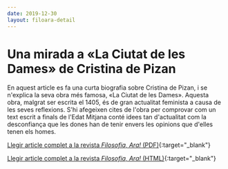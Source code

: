 ```yaml
---
date: 2019-12-30
layout: filoara-detail
---
```


# Una mirada a «La Ciutat de les Dames» de Cristina de Pizan

En aquest article es fa una curta biografia sobre Cristina de Pizan, i se n'explica la seva obra més famosa, «La Ciutat
de les Dames». Aquesta obra, malgrat ser escrita el 1405, és de gran actualitat feminista a causa de les seves
reflexions. S'hi afegeixen cites de l'obra per comprovar com un text escrit a finals de l'Edat Mitjana conté idees tan
d'actualitat com la desconfiança que les dones han de tenir envers les opinions que d'elles tenen els homes.

[Llegir article complet a la revista _Filosofia, Ara!_ (PDF)](http://www.filosofia-ara.net/FA/index.php/FA/article/view/242/331){:target="_blank"}

[Llegir article complet a la revista _Filosofia, Ara!_ (HTML)](http://www.filosofia-ara.net/FA/index.php/FA/article/view/242/308){:target="_blank"}

